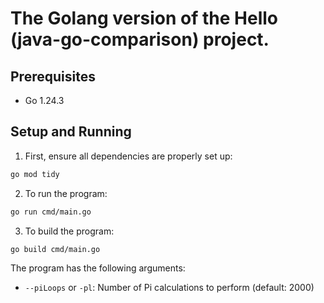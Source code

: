# The Golang version of the Hello (java-go-comparison) project.

## Prerequisites

- Go 1.24.3

## Setup and Running

1. First, ensure all dependencies are properly set up:
```bash
go mod tidy
```

2. To run the program:
```bash
go run cmd/main.go
```

3. To build the program:
```bash
go build cmd/main.go
```

The program has the following arguments:

- `--piLoops` or `-pl`: Number of Pi calculations to perform (default: 2000)
